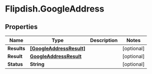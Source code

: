 # Flipdish.GoogleAddress

## Properties
Name | Type | Description | Notes
------------ | ------------- | ------------- | -------------
**Results** | [**[GoogleAddressResult]**](GoogleAddressResult.md) |  | [optional] 
**Result** | [**GoogleAddressResult**](GoogleAddressResult.md) |  | [optional] 
**Status** | **String** |  | [optional] 


